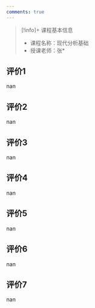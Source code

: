 ```yaml
---
comments: true
---
```


>[!info]+ 课程基本信息
>
> - 课程名称：现代分析基础
> - 授课老师：张*

## 评价1

nan
## 评价2

nan
## 评价3

nan
## 评价4

nan
## 评价5

nan
## 评价6

nan
## 评价7

nan
